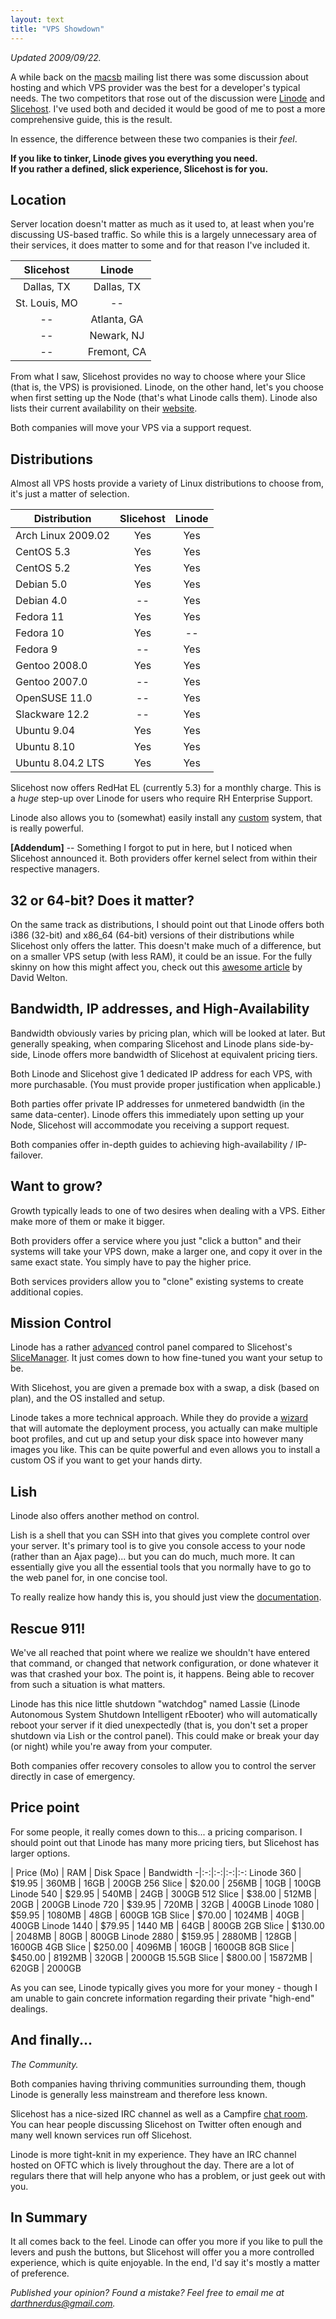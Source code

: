 ```yaml
---
layout: text
title: "VPS Showdown"
---
```


*Updated 2009/09/22.*

A while back on the [macsb][macsb] mailing list there was some discussion about hosting and which VPS provider was the best for a developer's typical needs. The two competitors that rose out of the discussion were [Linode][linode] and [Slicehost][slicehost]. I've used both and decided it would be good of me to post a more comprehensive guide, this is the result.

In essence, the difference between these two companies is their *feel*.

**If you like to tinker, Linode gives you everything you need.  
If you rather a defined, slick experience, Slicehost is for you.**

## Location

Server location doesn't matter as much as it used to, at least when you're discussing US-based traffic. So while this is a largely unnecessary area of their services, it does matter to some and for that reason I've included it.

Slicehost | Linode
:-:|:-:
Dallas, TX | Dallas, TX
St. Louis, MO | --
-- | Atlanta, GA
-- | Newark, NJ
-- | Fremont, CA

From what I saw, Slicehost provides no way to choose where your Slice (that is, the VPS) is provisioned. Linode, on the other hand, let's you choose when first setting up the Node (that's what Linode calls them). Linode also lists their current availability on their [website][avail].

Both companies will move your VPS via a support request.

## Distributions

Almost all VPS hosts provide a variety of Linux distributions to choose from, it's just a matter of selection.

Distribution | Slicehost | Linode
-|:-:|:-:
Arch Linux 2009.02 | Yes | Yes
CentOS 5.3 | Yes | Yes
CentOS 5.2 | Yes | Yes
Debian 5.0 | Yes | Yes
Debian 4.0 | -- | Yes
Fedora 11 | Yes | Yes
Fedora 10 | Yes | --
Fedora 9 | -- | Yes
Gentoo 2008.0 | Yes | Yes
Gentoo 2007.0 | -- | Yes
OpenSUSE 11.0 | -- | Yes
Slackware 12.2 | -- | Yes
Ubuntu 9.04 | Yes | Yes
Ubuntu 8.10 | Yes | Yes
Ubuntu 8.04.2 LTS | Yes | Yes

Slicehost now offers RedHat EL (currently 5.3) for a monthly charge. This is a *huge* step-up over Linode for users who require RH Enterprise Support.

Linode also allows you to (somewhat) easily install any [custom][customhowto] system, that is really powerful.

**[Addendum]** -- Something I forgot to put in here, but I noticed when Slicehost announced it. Both providers offer kernel select from within their respective managers.

## 32 or 64-bit? Does it matter?

On the same track as distributions, I should point out that Linode offers both i386 (32-bit) and x86_64 (64-bit) versions of their distributions while Slicehost only offers the latter. This doesn't make much of a difference, but on a smaller VPS setup (with less RAM), it could be an issue. For the fully skinny on how this might affect you, check out this [awesome article][davidnwelton] by David Welton.

## Bandwidth, IP addresses, and High-Availability

Bandwidth obviously varies by pricing plan, which will be looked at later. But generally speaking, when comparing Slicehost and Linode plans side-by-side, Linode offers more bandwidth of Slicehost at equivalent pricing tiers. 

Both Linode and Slicehost give 1 dedicated IP address for each VPS, with more purchasable. (You must provide proper justification when applicable.)

Both parties offer private IP addresses for unmetered bandwidth (in the same data-center). Linode offers this immediately upon setting up your Node, Slicehost will accommodate you receiving a support request. 

Both companies offer in-depth guides to achieving high-availability / IP-failover.

## Want to grow?

Growth typically leads to one of two desires when dealing with a VPS. Either make more of them or make it bigger.

Both providers offer a service where you just "click a button" and their systems will take your VPS down, make a larger one, and copy it over in the same exact state. You simply have to pay the higher price.

Both services providers allow you to "clone" existing systems to create additional copies.

## Mission Control

Linode has a rather [advanced][linodepanel] control panel compared to Slicehost's [SliceManager][slicemanager]. It just comes down to how fine-tuned you want your setup to be.

With Slicehost, you are given a premade box with a swap, a disk (based on plan), and the OS installed and setup.

Linode takes a more technical approach. While they do provide a [wizard][linodewizard] that will automate the deployment process, you actually can make multiple boot profiles, and cut up and setup your disk space into however many images you like. This can be quite powerful and even allows you to install a custom OS if you want to get your hands dirty.

## Lish

Linode also offers another method on control.

Lish is a shell that you can SSH into that gives you complete control over your server. It's primary tool is to give you console access to your node (rather than an Ajax page)... but you can do much, much more. It can essentially give you all the essential tools that you normally have to go to the web panel for, in one concise tool.

To really realize how handy this is, you should just view the [documentation][lish].

## Rescue 911!

We've all reached that point where we realize we shouldn't have entered that command, or changed that network configuration, or done whatever it was that crashed your box. The point is, it happens. Being able to recover from such a situation is what matters.

Linode has this nice little shutdown "watchdog" named Lassie (Linode Autonomous System Shutdown Intelligent rEbooter) who will automatically reboot your server if it died unexpectedly (that is, you don't set a proper shutdown via Lish or the control panel). This could make or break your day (or night) while you're away from your computer.

Both companies offer recovery consoles to allow you to control the server directly in case of emergency.

## Price point

For some people, it really comes down to this... a pricing comparison. I should point out that Linode has many more pricing tiers, but Slicehost has larger options.

| Price (Mo) | RAM | Disk Space | Bandwidth
-|:-:|:-:|:-:|:-:
Linode 360 | $19.95 | 360MB | 16GB | 200GB
256 Slice | $20.00 | 256MB | 10GB | 100GB
Linode 540 | $29.95 | 540MB | 24GB | 300GB
512 Slice | $38.00 | 512MB | 20GB | 200GB
Linode 720 | $39.95 | 720MB | 32GB | 400GB
Linode 1080 | $59.95 | 1080MB | 48GB | 600GB
1GB Slice | $70.00 | 1024MB | 40GB | 400GB
Linode 1440 | $79.95 | 1440 MB | 64GB | 800GB
2GB Slice | $130.00 | 2048MB | 80GB | 800GB
Linode 2880 | $159.95 | 2880MB | 128GB | 1600GB
4GB Slice | $250.00 | 4096MB | 160GB | 1600GB
8GB Slice | $450.00 | 8192MB | 320GB | 2000GB
15.5GB Slice | $800.00 | 15872MB | 620GB | 2000GB

As you can see, Linode typically gives you more for your money - though I am unable to gain concrete information regarding their private "high-end" dealings.

## And finally...

*The Community.*

Both companies having thriving communities surrounding them, though Linode is generally less mainstream and therefore less known.

Slicehost has a nice-sized IRC channel as well as a Campfire [chat room][slicechat]. You can hear people discussing Slicehost on Twitter often enough and many well known services run off Slicehost.

Linode is more tight-knit in my experience. They have an IRC channel hosted on OFTC which is lively throughout the day. There are a lot of regulars there that will help anyone who has a problem, or just geek out with you.

## In Summary

It all comes back to the feel. Linode can offer you more if you like to pull the levers and push the buttons, but Slicehost will offer you a more controlled experience, which is quite enjoyable. In the end, I'd say it's mostly a matter of preference. 

*Published your opinion? Found a mistake? Feel free to email me at <darthnerdus@gmail.com>.*

[macsb]: http://tech.dir.groups.yahoo.com/group/macsb/message/14097
[linode]: http://www.linode.com/?r=298003406fff3692808e3e90f40f71256b02eb49
[slicehost]: http://slicehost.com/
[avail]: https://www.linode.com/avail.cfm
[linodepanel]: https://www.linode.com/features.cfm
[slicemanager]: http://articles.slicehost.com/2007/10/30/slice-management
[linodewizard]: https://www.linode.com/images/sshots/distrowiz.png
[customhowto]: http://thegrebs.com/docs/linode_distro.html
[pvgrub]: http://www.linode.com/wiki/index.php/PV-GRUB
[camp]: http://campfirenow.com/
[slicechat]: http://chat.slicehost.com/
[lish]: https://www.linode.com/wiki/index.php/Lish
[davidnwelton]: http://journal.dedasys.com/2008/11/24/